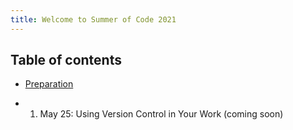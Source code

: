 ```yaml
---
title: Welcome to Summer of Code 2021
---
```



## Table of contents

- [Preparation](prep/index.html)

- 1. May 25: Using Version Control in Your Work (coming soon)
